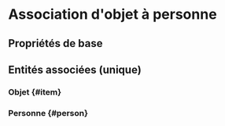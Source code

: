 <!--- THIS FILE IS GENERATED PLEASE DO NOT EDIT IT DIRECTLY --->
# Association d'objet à personne



## Propriétés de base



## Entités associées (unique)

### Objet {#item}
        

### Personne {#person}
        





